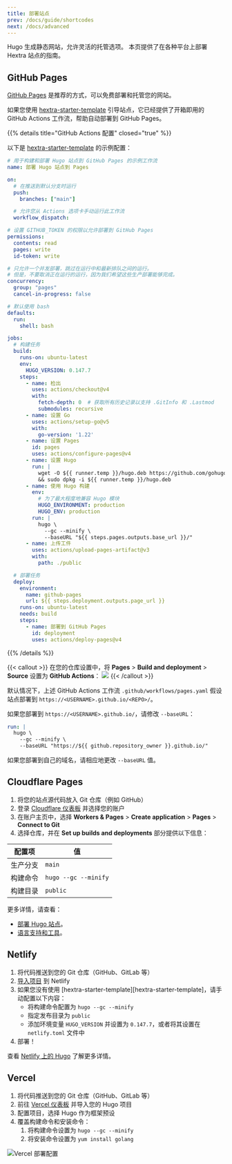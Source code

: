 ```yaml
---
title: 部署站点
prev: /docs/guide/shortcodes
next: /docs/advanced
---
```


Hugo 生成静态网站，允许灵活的托管选项。
本页提供了在各种平台上部署 Hextra 站点的指南。

<!--more-->


## GitHub Pages

[GitHub Pages](https://docs.github.com/pages) 是推荐的方式，可以免费部署和托管您的网站。

如果您使用 [hextra-starter-template](https://github.com/imfing/hextra-starter-template) 引导站点，它已经提供了开箱即用的 GitHub Actions 工作流，帮助自动部署到 GitHub Pages。

{{% details title="GitHub Actions 配置" closed="true" %}}

以下是 [hextra-starter-template](https://github.com/imfing/hextra-starter-template) 的示例配置：

```yaml {filename=".github/workflows/pages.yaml"}
# 用于构建和部署 Hugo 站点到 GitHub Pages 的示例工作流
name: 部署 Hugo 站点到 Pages

on:
  # 在推送到默认分支时运行
  push:
    branches: ["main"]

  # 允许您从 Actions 选项卡手动运行此工作流
  workflow_dispatch:

# 设置 GITHUB_TOKEN 的权限以允许部署到 GitHub Pages
permissions:
  contents: read
  pages: write
  id-token: write

# 只允许一个并发部署，跳过在运行中和最新排队之间的运行。
# 但是，不要取消正在运行的运行，因为我们希望这些生产部署能够完成。
concurrency:
  group: "pages"
  cancel-in-progress: false

# 默认使用 bash
defaults:
  run:
    shell: bash

jobs:
  # 构建任务
  build:
    runs-on: ubuntu-latest
    env:
      HUGO_VERSION: 0.147.7
    steps:
      - name: 检出
        uses: actions/checkout@v4
        with:
          fetch-depth: 0  # 获取所有历史记录以支持 .GitInfo 和 .Lastmod
          submodules: recursive
      - name: 设置 Go
        uses: actions/setup-go@v5
        with:
          go-version: '1.22'
      - name: 设置 Pages
        id: pages
        uses: actions/configure-pages@v4
      - name: 设置 Hugo
        run: |
          wget -O ${{ runner.temp }}/hugo.deb https://github.com/gohugoio/hugo/releases/download/v${HUGO_VERSION}/hugo_extended_${HUGO_VERSION}_linux-amd64.deb \
          && sudo dpkg -i ${{ runner.temp }}/hugo.deb
      - name: 使用 Hugo 构建
        env:
          # 为了最大程度地兼容 Hugo 模块
          HUGO_ENVIRONMENT: production
          HUGO_ENV: production
        run: |
          hugo \
            --gc --minify \
            --baseURL "${{ steps.pages.outputs.base_url }}/"
      - name: 上传工件
        uses: actions/upload-pages-artifact@v3
        with:
          path: ./public

  # 部署任务
  deploy:
    environment:
      name: github-pages
      url: ${{ steps.deployment.outputs.page_url }}
    runs-on: ubuntu-latest
    needs: build
    steps:
      - name: 部署到 GitHub Pages
        id: deployment
        uses: actions/deploy-pages@v4
```

{{% /details %}}


{{< callout >}}
  在您的仓库设置中，将 **Pages** > **Build and deployment** > **Source** 设置为 **GitHub Actions**：
  ![](https://user-images.githubusercontent.com/5097752/266784808-99676430-884e-42ab-b901-f6534a0d6eee.png)
{{< /callout >}}

默认情况下，上述 GitHub Actions 工作流 `.github/workflows/pages.yaml` 假设站点部署到 `https://<USERNAME>.github.io/<REPO>/`。

如果您部署到 `https://<USERNAME>.github.io/`，请修改 `--baseURL`：

```yaml {filename=".github/workflows/pages.yaml",linenos=table,linenostart=54,hl_lines=[4]}
run: |
  hugo \
    --gc --minify \
    --baseURL "https://${{ github.repository_owner }}.github.io/"
```

如果您部署到自己的域名，请相应地更改 `--baseURL` 值。


## Cloudflare Pages

1. 将您的站点源代码放入 Git 仓库（例如 GitHub）
2. 登录 [Cloudflare 仪表板](https://dash.cloudflare.com/) 并选择您的账户
3. 在账户主页中，选择 **Workers & Pages** > **Create application** > **Pages** > **Connect to Git**
4. 选择仓库，并在 **Set up builds and deployments** 部分提供以下信息：

| 配置项             | 值                   |
| ------------------ | -------------------- |
| 生产分支           | `main`               |
| 构建命令           | `hugo --gc --minify` |
| 构建目录           | `public`             |

更多详情，请查看：
- [部署 Hugo 站点](https://developers.cloudflare.com/pages/framework-guides/deploy-a-hugo-site/#deploy-with-cloudflare-pages)。
- [语言支持和工具](https://developers.cloudflare.com/pages/platform/language-support-and-tools/)。


## Netlify

1. 将代码推送到您的 Git 仓库（GitHub、GitLab 等）
2. [导入项目](https://app.netlify.com/start) 到 Netlify
3. 如果您没有使用 [hextra-starter-template][hextra-starter-template]，请手动配置以下内容：
   - 将构建命令配置为 `hugo --gc --minify`
   - 指定发布目录为 `public`
   - 添加环境变量 `HUGO_VERSION` 并设置为 `0.147.7`，或者将其设置在 `netlify.toml` 文件中
4. 部署！

查看 [Netlify 上的 Hugo](https://docs.netlify.com/integrations/frameworks/hugo/) 了解更多详情。


## Vercel

1. 将代码推送到您的 Git 仓库（GitHub、GitLab 等）
2. 前往 [Vercel 仪表板](https://vercel.com/dashboard) 并导入您的 Hugo 项目
3. 配置项目，选择 Hugo 作为框架预设
4. 覆盖构建命令和安装命令：
   1. 将构建命令设置为 `hugo --gc --minify`
   2. 将安装命令设置为 `yum install golang`

![Vercel 部署配置](https://github.com/imfing/hextra/assets/5097752/887d949b-8d05-413f-a2b4-7ab92192d0b3)
